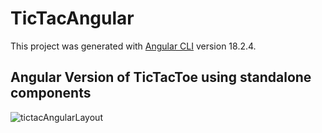 # TicTacAngular

This project was generated with [Angular CLI](https://github.com/angular/angular-cli) version 18.2.4.

##

## Angular Version of TicTacToe using standalone components


![tictacAngularLayout](https://github.com/user-attachments/assets/5919fc2f-1d19-4e99-bee2-9a1bf069c005)

